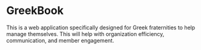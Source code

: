 # GreekBook
This is a web application specifically designed for Greek fraternities to help manage themselves. This will help with organization efficiency, communication, and member engagement. 
